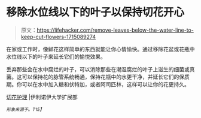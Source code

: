 # 移除水位线以下的叶子以保持切花开心

> 原文：<https://lifehacker.com/remove-leaves-below-the-water-line-to-keep-cut-flowers-1715089274>

在家或工作时，像鲜花这样简单的东西就能让你心情愉快。通过移除花盆或花瓶中水位线以下的叶子来延长它们的愉悦效果。



丢弃那些会在水中腐烂的叶子，可以消除那些在潮湿腐烂的叶子上滋生的细菌或真菌。这可以保持花的脉管系统畅通，保持花瓶中的水更干净，并延长它们的保质期。你可以在水中加入糖和伏特加，或者阿司匹林，这样可以让你的花更持久。

[切花护理](http://extension.illinois.edu/hortihints/0302a.html) |伊利诺伊大学扩展部

<small>*形象来源于*</small>[<small></small>](http://www.proflowers.com)*<small>*。*T15】</small>*
